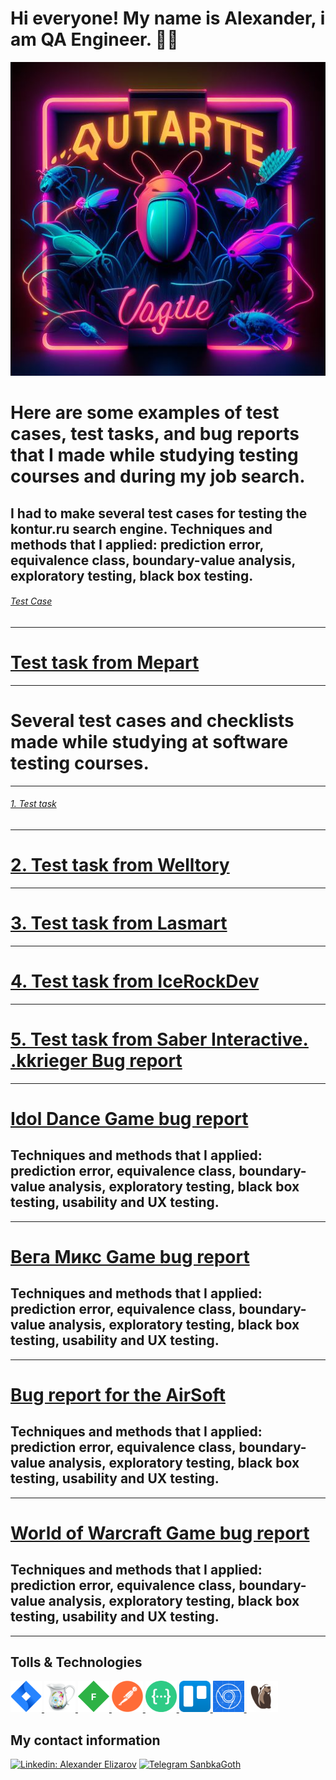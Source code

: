 # Hi everyone! My name is Alexander, i am QA Engineer.   👨‍💻

<div align="center">

  ![IMG](https://github.com/SanbkaGoth/Elizarov_qa/blob/main/bug4.JPG)  
    
  </div>

  

#  Here are some examples of test cases,  test tasks, and bug reports that I made while studying testing courses and during my job search.

**I had to make several test cases for testing the kontur.ru search engine. 
Techniques and methods that I applied: prediction error, equivalence class, boundary-value analysis, exploratory testing, black box testing.**
 -
###### [Test Case](https://docs.google.com/spreadsheets/d/1lo9gqUcQX7f8xgydTlP82kPPUczWRA9gD4xFjJrAwFs/edit?usp=sharing)
 --- 
 
 # **[Test task from Mepart](https://docs.google.com/spreadsheets/d/1msTyqHB9uFo9RttX05Hd8HxoG3FqZwylyrP-TAUH19g/edit?usp=sharing)**
 --- 
# Several test cases and checklists made while studying at software testing courses.
 --- 

###### [1. Test task](https://docs.google.com/spreadsheets/d/1Abs6pFeBcAZzNrITSBtcLt6qWpYzyE-fGNzfGUhiw_w/edit?usp=sharing)
 --- 
 
# **[2. Test task from Welltory](https://docs.google.com/spreadsheets/d/1ZUnCIMzJWAfE9o8cvEMHL8iHeRqorE21X-KGBGkvKZA/edit?usp=sharing)**
 ---
# **[3. Test task from Lasmart](https://docs.google.com/spreadsheets/d/1wU6UH5AdS-Dhe0Rkw7xDjyHswfIbxSChTrbfIPmrbkY/edit?usp=sharing)** 
 ---
 # **[4. Test task from IceRockDev](https://docs.google.com/spreadsheets/d/1NovrijII2ehsxUOPXZVLoDvJ--xScg4EYELzYIv6TY4/edit?usp=sharing)** 
  ---
  # **[5. Test task from Saber Interactive. .kkrieger Bug report](https://docs.google.com/spreadsheets/d/128Q-UxeRUv5w43addKDI5BlhABvUetlJxxPj5iKmNXk/edit#gid=556319423)** 
  ---
# **[Idol Dance Game bug report](https://docs.google.com/spreadsheets/d/1R14TnuZECUKG_clDwV7OZ0YF8NuIRpIbuvbBYOYUjw0/edit?usp=sharing)** 
## Techniques and methods that I applied: prediction error, equivalence class, boundary-value analysis, exploratory testing, black box testing, usability and UX testing.

 --- 
# **[Вега Микс Game bug report](https://docs.google.com/spreadsheets/d/13Sq7IZ2cUNbcXQ-Trvjo_V9DNiLQe0uLxPwNPLsdS64/edit?usp=sharing)** 
## Techniques and methods that I applied: prediction error, equivalence class, boundary-value analysis, exploratory testing, black box testing,  usability and UX testing.
 --- 
 # **[Bug report for the AirSoft](https://docs.google.com/spreadsheets/d/1sfmDgR9ERE3C0OY5S9FsTZuj9k9egvNF71npjyVGwrg/edit?usp=sharing)** 
## Techniques and methods that I applied: prediction error, equivalence class, boundary-value analysis, exploratory testing, black box testing,  usability and UX testing.
 --- 
  # **[World of Warcraft Game bug report](https://docs.google.com/spreadsheets/d/1BKPKcVMloK62ReUQbXEMcEqHvqwV-Rh7JOulxFvI23Y/edit?usp=sharing)** 
## Techniques and methods that I applied: prediction error, equivalence class, boundary-value analysis, exploratory testing, black box testing,  usability and UX testing.
 --- 
 
 
 ## Tolls & Technologies
 <p align="left">
<a href="https://qase.io/">
<a href="https://www.atlassian.com/software/jira">
<img src="https://github.com/qajenna/qajenna/blob/main/icons/Jira.png" alt="Jira" width="50" height="50" />
</a>
<a href="https://www.charlesproxy.com/">
<img src="https://github.com/qajenna/qajenna/blob/main/icons/Charles.png" alt="Charles" width="50" height="50" />
</a>
<a href="https://www.telerik.com/fiddler">
<img src="https://github.com/qajenna/qajenna/blob/main/icons/Fiddler.png" alt="Fiddler" width="50" height="50" /> 
</a>
<a href="https://www.postman.com/">
<img src="https://github.com/qajenna/qajenna/blob/main/icons/Postman.png" alt="Postman" width="50" height="50" />
</a>
<a href="https://swagger.io/">
<img src="https://github.com/qajenna/qajenna/blob/main/icons/swagger.png" alt="Swagger" width="50" height="50" />
</a>
<a href="https://trello.com/">
<img src="https://github.com/SanbkaGoth/Elizarov_qa/blob/main/trello.png" alt="Trello" width="50" height="50" />
</a>
<a href="https://developer.chrome.com/docs/devtools/">
<img src="https://github.com/SanbkaGoth/Elizarov_qa/blob/main/dev.png" alt="DevTools" width="50" height="50" />
</a>
<a href="https://dbeaver.io/">
<img src="https://github.com/qajenna/qajenna/blob/main/icons/DBeaver.png" alt="DBeaver" width="50" height="50" />
</a>
</p>



 ## My contact information

[![Linkedin: Alexander Elizarov](https://img.shields.io/badge/-LinkedIn-0e76a8?style=flat-square&logo=Linkedin&logoColor=white)](https://www.linkedin.com/in/alexander-elizarov-76b64421b/)
[![Telegram SanbkaGoth](https://img.shields.io/badge/-Telegram-0088cc?style=flat-square&logo=Telegram&logoColor=white)](https://t.me/SanbkaGoth)


